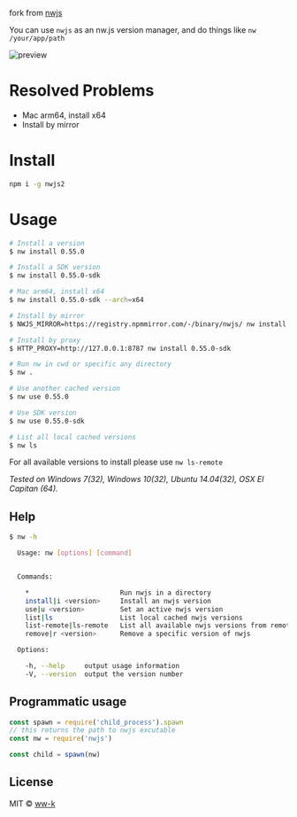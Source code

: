 fork from [nwjs](https://www.npmjs.com/package/nwjs)

You can use `nwjs` as an nw.js version manager, and do things like `nw /your/app/path`

![preview](http://ooo.0o0.ooo/2016/02/01/56af0ee357dab.gif)

# Resolved Problems

- Mac arm64, install x64
- Install by mirror

# Install

```bash
npm i -g nwjs2
```
# Usage

```bash
# Install a version
$ nw install 0.55.0

# Install a SDK version
$ nw install 0.55.0-sdk

# Mac arm64, install x64
$ nw install 0.55.0-sdk --arch=x64

# Install by mirror
$ NWJS_MIRROR=https://registry.npmmirror.com/-/binary/nwjs/ nw install 0.55.0-sdk

# Install by proxy
$ HTTP_PROXY=http://127.0.0.1:8787 nw install 0.55.0-sdk

# Run nw in cwd or specific any directory
$ nw .

# Use another cached version
$ nw use 0.55.0

# Use SDK version
$ nw use 0.55.0-sdk

# List all local cached versions
$ nw ls
```

For all available versions to install please use `nw ls-remote`

_Tested on Windows 7(32), Windows 10(32), Ubuntu 14.04(32), OSX El Capitan (64)._

## Help

```bash
$ nw -h

  Usage: nw [options] [command]


  Commands:

    *                       Run nwjs in a directory
    install|i <version>     Install an nwjs version
    use|u <version>         Set an active nwjs version
    list|ls                 List local cached nwjs versions
    list-remote|ls-remote   List all available nwjs versions from remote
    remove|r <version>      Remove a specific version of nwjs

  Options:

    -h, --help     output usage information
    -V, --version  output the version number
```

## Programmatic usage

```js
const spawn = require('child_process').spawn
// this returns the path to nwjs excutable
const nw = require('nwjs')

const child = spawn(nw)
```

## License

MIT &copy; [ww-k](https://github.com/ww-k)
